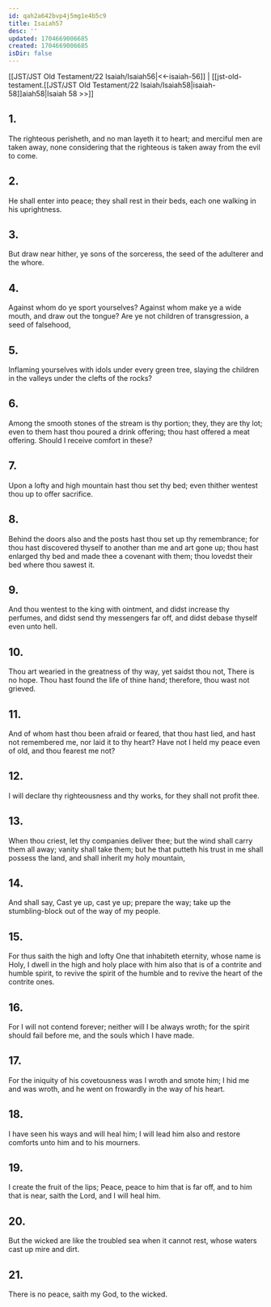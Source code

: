 ```yaml
---
id: qah2a642bvp4j5mg1e4b5c9
title: Isaiah57
desc: ''
updated: 1704669006685
created: 1704669006685
isDir: false
---
```

[[JST/JST Old Testament/22 Isaiah/Isaiah56|<<-isaiah-56]] | [[jst-old-testament.[[JST/JST Old Testament/22 Isaiah/Isaiah58|isaiah-58]]aiah58|Isaiah 58 >>]]
## 1.
The righteous perisheth, and no man layeth it to heart; and merciful men are taken away, none considering that the righteous is taken away from the evil to come.
## 2.
He shall enter into peace; they shall rest in their beds, each one walking in his uprightness.
## 3.
But draw near hither, ye sons of the sorceress, the seed of the adulterer and the whore.
## 4.
Against whom do ye sport yourselves? Against whom make ye a wide mouth, and draw out the tongue? Are ye not children of transgression, a seed of falsehood,
## 5.
Inflaming yourselves with idols under every green tree, slaying the children in the valleys under the clefts of the rocks?
## 6.
Among the smooth stones of the stream is thy portion; they, they are thy lot; even to them hast thou poured a drink offering; thou hast offered a meat offering. Should I receive comfort in these?
## 7.
Upon a lofty and high mountain hast thou set thy bed; even thither wentest thou up to offer sacrifice.
## 8.
Behind the doors also and the posts hast thou set up thy remembrance; for thou hast discovered thyself to another than me and art gone up; thou hast enlarged thy bed and made thee a covenant with them; thou lovedst their bed where thou sawest it.
## 9.
And thou wentest to the king with ointment, and didst increase thy perfumes, and didst send thy messengers far off, and didst debase thyself even unto hell.
## 10.
Thou art wearied in the greatness of thy way, yet saidst thou not, There is no hope. Thou hast found the life of thine hand; therefore, thou wast not grieved.
## 11.
And of whom hast thou been afraid or feared, that thou hast lied, and hast not remembered me, nor laid it to thy heart? Have not I held my peace even of old, and thou fearest me not?
## 12.
I will declare thy righteousness and thy works, for they shall not profit thee.
## 13.
When thou criest, let thy companies deliver thee; but the wind shall carry them all away; vanity shall take them; but he that putteth his trust in me shall possess the land, and shall inherit my holy mountain,
## 14.
And shall say, Cast ye up, cast ye up; prepare the way; take up the stumbling-block out of the way of my people.
## 15.
For thus saith the high and lofty One that inhabiteth eternity, whose name is Holy, I dwell in the high and holy place with him also that is of a contrite and humble spirit, to revive the spirit of the humble and to revive the heart of the contrite ones.
## 16.
For I will not contend forever; neither will I be always wroth; for the spirit should fail before me, and the souls which I have made.
## 17.
For the iniquity of his covetousness was I wroth and smote him; I hid me and was wroth, and he went on frowardly in the way of his heart.
## 18.
I have seen his ways and will heal him; I will lead him also and restore comforts unto him and to his mourners.
## 19.
I create the fruit of the lips; Peace, peace to him that is far off, and to him that is near, saith the Lord, and I will heal him.
## 20.
But the wicked are like the troubled sea when it cannot rest, whose waters cast up mire and dirt.
## 21.
There is no peace, saith my God, to the wicked.


